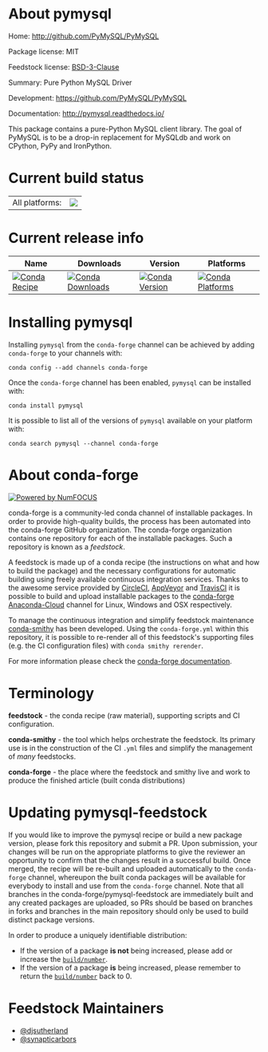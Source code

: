 About pymysql
=============

Home: http://github.com/PyMySQL/PyMySQL

Package license: MIT

Feedstock license: [BSD-3-Clause](https://github.com/conda-forge/pymysql-feedstock/blob/master/LICENSE.txt)

Summary: Pure Python MySQL Driver

Development: https://github.com/PyMySQL/PyMySQL

Documentation: http://pymysql.readthedocs.io/

This package contains a pure-Python MySQL client library. The goal of
PyMySQL is to be a drop-in replacement for MySQLdb and work on CPython,
PyPy and IronPython.


Current build status
====================


<table><tr><td>All platforms:</td>
    <td>
      <a href="https://dev.azure.com/conda-forge/feedstock-builds/_build/latest?definitionId=4981&branchName=master">
        <img src="https://dev.azure.com/conda-forge/feedstock-builds/_apis/build/status/pymysql-feedstock?branchName=master">
      </a>
    </td>
  </tr>
</table>

Current release info
====================

| Name | Downloads | Version | Platforms |
| --- | --- | --- | --- |
| [![Conda Recipe](https://img.shields.io/badge/recipe-pymysql-green.svg)](https://anaconda.org/conda-forge/pymysql) | [![Conda Downloads](https://img.shields.io/conda/dn/conda-forge/pymysql.svg)](https://anaconda.org/conda-forge/pymysql) | [![Conda Version](https://img.shields.io/conda/vn/conda-forge/pymysql.svg)](https://anaconda.org/conda-forge/pymysql) | [![Conda Platforms](https://img.shields.io/conda/pn/conda-forge/pymysql.svg)](https://anaconda.org/conda-forge/pymysql) |

Installing pymysql
==================

Installing `pymysql` from the `conda-forge` channel can be achieved by adding `conda-forge` to your channels with:

```
conda config --add channels conda-forge
```

Once the `conda-forge` channel has been enabled, `pymysql` can be installed with:

```
conda install pymysql
```

It is possible to list all of the versions of `pymysql` available on your platform with:

```
conda search pymysql --channel conda-forge
```


About conda-forge
=================

[![Powered by NumFOCUS](https://img.shields.io/badge/powered%20by-NumFOCUS-orange.svg?style=flat&colorA=E1523D&colorB=007D8A)](http://numfocus.org)

conda-forge is a community-led conda channel of installable packages.
In order to provide high-quality builds, the process has been automated into the
conda-forge GitHub organization. The conda-forge organization contains one repository
for each of the installable packages. Such a repository is known as a *feedstock*.

A feedstock is made up of a conda recipe (the instructions on what and how to build
the package) and the necessary configurations for automatic building using freely
available continuous integration services. Thanks to the awesome service provided by
[CircleCI](https://circleci.com/), [AppVeyor](https://www.appveyor.com/)
and [TravisCI](https://travis-ci.com/) it is possible to build and upload installable
packages to the [conda-forge](https://anaconda.org/conda-forge)
[Anaconda-Cloud](https://anaconda.org/) channel for Linux, Windows and OSX respectively.

To manage the continuous integration and simplify feedstock maintenance
[conda-smithy](https://github.com/conda-forge/conda-smithy) has been developed.
Using the ``conda-forge.yml`` within this repository, it is possible to re-render all of
this feedstock's supporting files (e.g. the CI configuration files) with ``conda smithy rerender``.

For more information please check the [conda-forge documentation](https://conda-forge.org/docs/).

Terminology
===========

**feedstock** - the conda recipe (raw material), supporting scripts and CI configuration.

**conda-smithy** - the tool which helps orchestrate the feedstock.
                   Its primary use is in the construction of the CI ``.yml`` files
                   and simplify the management of *many* feedstocks.

**conda-forge** - the place where the feedstock and smithy live and work to
                  produce the finished article (built conda distributions)


Updating pymysql-feedstock
==========================

If you would like to improve the pymysql recipe or build a new
package version, please fork this repository and submit a PR. Upon submission,
your changes will be run on the appropriate platforms to give the reviewer an
opportunity to confirm that the changes result in a successful build. Once
merged, the recipe will be re-built and uploaded automatically to the
`conda-forge` channel, whereupon the built conda packages will be available for
everybody to install and use from the `conda-forge` channel.
Note that all branches in the conda-forge/pymysql-feedstock are
immediately built and any created packages are uploaded, so PRs should be based
on branches in forks and branches in the main repository should only be used to
build distinct package versions.

In order to produce a uniquely identifiable distribution:
 * If the version of a package **is not** being increased, please add or increase
   the [``build/number``](https://conda.io/docs/user-guide/tasks/build-packages/define-metadata.html#build-number-and-string).
 * If the version of a package **is** being increased, please remember to return
   the [``build/number``](https://conda.io/docs/user-guide/tasks/build-packages/define-metadata.html#build-number-and-string)
   back to 0.

Feedstock Maintainers
=====================

* [@djsutherland](https://github.com/djsutherland/)
* [@synapticarbors](https://github.com/synapticarbors/)

